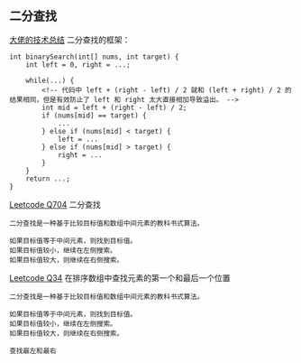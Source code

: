 ## 二分查找
[大佬的技术总结](https://labuladong.gitbook.io/algo/di-ling-zhang-bi-du-xi-lie/er-fen-cha-zhao-xiang-jie#yi-xun-zhao-yi-ge-shu-ji-ben-de-er-fen-sou-suo)
二分查找的框架：
```
int binarySearch(int[] nums, int target) {
    int left = 0, right = ...;

    while(...) {
        <!-- 代码中 left + (right - left) / 2 就和 (left + right) / 2 的结果相同，但是有效防止了 left 和 right 太大直接相加导致溢出。 -->
        int mid = left + (right - left) / 2;
        if (nums[mid] == target) {
            ...
        } else if (nums[mid] < target) {
            left = ...
        } else if (nums[mid] > target) {
            right = ...
        }
    }
    return ...;
}
```

[Leetcode Q704](java_src/704.二分查找.java) 二分查找
```
二分查找是一种基于比较目标值和数组中间元素的教科书式算法。

如果目标值等于中间元素，则找到目标值。
如果目标值较小，继续在左侧搜索。
如果目标值较大，则继续在右侧搜索。
```

[Leetcode Q34](java_src/34.在排序数组中查找元素的第一个和最后一个位置.java) 在排序数组中查找元素的第一个和最后一个位置
```
二分查找是一种基于比较目标值和数组中间元素的教科书式算法。

如果目标值等于中间元素，则找到目标值。
如果目标值较小，继续在左侧搜索。
如果目标值较大，则继续在右侧搜索。

查找最左和最右
```



